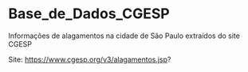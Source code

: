 # Base_de_Dados_CGESP
Informações de alagamentos na cidade de São Paulo extraídos do site CGESP 

Site: https://www.cgesp.org/v3/alagamentos.jsp?
